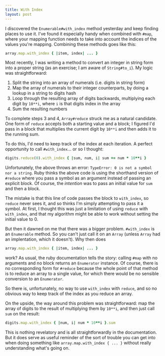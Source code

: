 ```yaml
---
title: With Index
layout: post
---
```


I discovered the `Enumerable#with_index` method yesterday and keep finding places to use it. I've found it especially handy when combined with `#map`, where your mapping function needs to take into account the indices of the values you're mapping. Combining these methods goes like this:

```ruby
array.map.with_index { |item, index| ... }
```

Most recently, I was writing a method to convert an integer in string form into a proper string (as an exercise; I am aware of `String#to_i`). My logic was straightforward:

1. Split the string into an array of numerals (i.e. digits in string form)
1. Map the array of numerals to their integer counterparts, by doing a lookup in a string to digits hash
1. Loop through the resulting array of digits backwards, multiplying each digit by `10**i`, where `i` is that digits index in the array
1. Sum the resulting numbers

To complete steps 3 and 4, `Array#reduce` struck me as a natural candidate. One form of `reduce` accepts both a starting value and a block; I figured I'd pass in a block that multiplies the current digit by `10**i` and then adds it to the running sum.

To do this, I'd need to keep track of the index at each iteration. A perfect opportunity to call `#with_index`... or so I thought:

```ruby
digits.reduce(0).with_index { |sum, num, i| sum += num * 10**i }
```

Unfortunately, the above throws an error: `TypeError: 0 is not a symbol nor a string`. Ruby thinks the above code is using the shorthand version of `#reduce` where you pass a symbol as an argument instead of passing an explicit block. Of course, the _intention_ was to pass an initial value for `sum` and then a block.

The mistake is that this line of code passes the block to `with_index`, so `reduce` never sees it, and so thinks I'm simply attempting to pass it a symbol. At first, I thought this was just a limitation of using `reduce` with `with_index`, and that my algorithm might be able to work without setting the initial value to 0.

But then it dawned on me that there was a bigger problem. `#with_index` is an `Enumerable` method. So you can't just call it on an `Array` (unless `Array` had an implentation, which it doesn't). Why then does

```ruby
array.map.with_index { |item, index| ... }
```

work? As usual, the ruby documentation tells the story: calling `#map` with no arguments and no block returns an `Enumerator` instance. Of course, there is no corresponding form for `#reduce` because the whole point of that method is to reduce an array to a single value, for which there would be no sensible conversion to an `Enumerator`. 

So there is, unfortunately, no way to use `with_index` with `reduce`, and so no obvious way to keep track of the index as you reduce an array.

On the upside, the way around this problem was straightforward: map the array of digits to the result of multiplying them by `10**i`, and then just call `sum` on the result:

```ruby
digits.map.with_index { |num, i| num * 10**i }.sum
```

This is nothing revelatory and is all straightforwardly in the documentation. But it does serve as useful reminder of the sort of trouble you can get into when doing something like `array.map.with_index { ... }` without really understanding what's going on.

